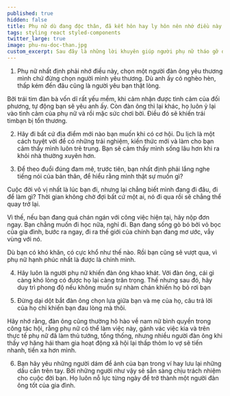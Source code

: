 ```yaml
---
published: true
hidden: false
title: Phụ nữ dù đang độc thân, đã kết hôn hay ly hôn nên nhớ điều này để cả đời không âu lo
tags: styling react styled-components
twitter_large: true
image: phu-nu-doc-than.jpg
custom_excerpt: Sau đây là những lời khuyên giúp người phụ nữ tháo gỡ được những nút thắt trong lòng mình.
---
```


1. Phụ nữ nhất định phải nhớ điều này, chọn một người đàn ông yêu thương mình chứ đừng chọn người mình yêu thương. Dù anh ấy có nghèo hèn, thấp kém đến đâu cũng là người yêu bạn thật lòng.

Bởi trái tim đàn bà vốn dĩ rất yếu mềm, khi cảm nhận được tình cảm của đối phương, tự động bạn sẽ yêu anh ấy. Còn đàn ông thì lại khác, họ luôn ỷ lại vào tình cảm của phụ nữ và rồi mặc sức chơi bời. Điều đó sẽ khiến trái timbạn bị tổn thương. 

2. Hãy đi bất cứ địa điểm mới nào bạn muốn khi có cơ hội. Du lịch là một cách tuyệt vời để có những trải nghiệm, kiến thức mới và làm cho bạn cảm thấy mình luôn trẻ trung. Bạn sẽ cảm thấy mình sống lâu hơn khi ra khỏi nhà thường xuyên hơn.

3. Để theo đuổi đúng đam mê, trước tiên, bạn nhất định phải lắng nghe tiếng nói của bản thân, để hiểu rằng mình thật sự muốn gì?

Cuộc đời vô vị nhất là lúc bạn đi, nhưng lại chẳng biết mình đang đi đâu, đi để làm gì? Thời gian không chờ đợi bất cứ một ai, nó đi qua rồi sẽ chẳng thể quay trở lại.

Vì thế, nếu bạn đang quá chán ngán với công việc hiện tại, hãy nộp đơn ngay. Bạn chẳng muốn đi học nữa, nghỉ đi. Bạn đang sống gò bó bởi vỏ bọc của gia đình, bước ra ngay, đi ra thế giới của chính bạn đang mơ ước, vẫy vùng với nó.

Dù bạn có khó khăn, có cực khổ như thế nào. Rồi bạn cũng sẽ vượt qua, vì phụ nữ hạnh phúc nhất là được là chính mình.

4. Hãy luôn là người phụ nữ khiến đàn ông khao khát. Với đàn ông, cái gì càng khó lòng có được họ lại càng trân trọng. Thế nhưng sau đó, hãy duy trì phong độ nếu không muốn sự nhàm chán khiến họ bỏ rơi bạn

5. Đừng dại dột bắt đàn ông chọn lựa giữa bạn và mẹ của họ, câu trả lời của họ chỉ khiến bạn đau lòng mà thôi.

Hãy nhớ rằng, đàn ông cũng thường hô hào về nam nữ bình quyền trong công tác hội, rằng phụ nữ có thể làm việc này, gánh vác việc kia và trên thực tế phụ nữ đã làm thủ tướng, tổng thống, nhưng nhiều người đàn ông khi thấy vợ hăng hái tham gia hoạt động xã hội lại thấp thỏm lo vợ sẽ tiến nhanh, tiến xa hơn mình.

6. Bạn hãy yêu những người dám để ảnh của bạn trong ví hay lưu lại những dấu cắn trên tay. Bởi những người như vậy sẽ sẵn sàng chịu trách nhiệm cho cuộc đời bạn. Họ luôn nỗ lực từng ngày để trở thành một người đàn ông tốt của gia đình.